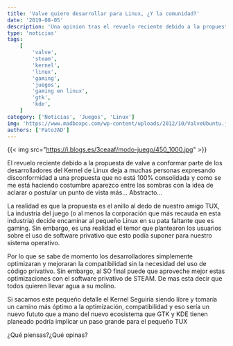 ```yaml
---
title: 'Valve quiere desarrollar para Linux, ¿Y la comunidad?'
date: '2019-08-05'
description: 'Una opinion tras el revuelo reciente debido a la propuesta de valve a conformar parte de los desarrolladores del Kernel de Linux'
type: 'noticias'
tags:
    [
        'valve',
        'steam',
        'kernel',
        'linux',
        'gaming',
        'juegos',
        'gaming en linux',
        'gtk',
        'kde',
    ]
category: ['Noticias', 'Juegos', 'Linux']
img: 'https://www.madboxpc.com/wp-content/uploads/2012/10/ValveUbuntu.jpg'
authors: ['PatoJAD']
---
```


{{< img src="https://i.blogs.es/3ceaaf/modo-juego/450_1000.jpg" >}}

El revuelo reciente debido a la propuesta de valve a conformar parte de los desarrolladores del Kernel de Linux deja a muchas personas expresando disconformidad a una propuesta que no está 100% consolidada y como se me está haciendo costumbre aparezco entre las sombras con la idea de aclarar o postular un punto de vista más… Abstracto…

La realidad es que la propuesta es el anillo al dedo de nuestro amigo TUX, La industria del juego (o al menos la corporación que más recauda en esta industria) decide encaminar al pequeño Linux en su pata faltante que es gaming. Sin embargo, es una realidad el temor que plantearon los usuarios sobre el uso de software privativo que esto podía suponer para nuestro sistema operativo.

Por lo que se sabe de momento los desarrolladores simplemente optimizaran y mejoraran la compatibilidad sin la necesidad del uso de código privativo. Sin embargo, al SO final puede que aproveche mejor estas optimizaciones con el software privativo de STEAM. De mas esta decir que todos quieren llevar agua a su molino.

Si sacamos este pequeño detalle el Kernel Seguiria siendo libre y tomaría un camino más óptimo a la optimización, compatibilidad y eso sería un nuevo fututo que a mano del nuevo ecosistema que GTK y KDE tienen planeado podría implicar un paso grande para el pequeño TUX

¿Qué piensas?¿Qué opinas?
